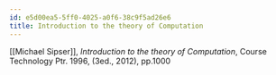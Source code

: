 ```yaml
---
id: e5d00ea5-5ff0-4025-a0f6-38c9f5ad26e6
title: Introduction to the theory of Computation
---
```


[[Michael Sipser]], *Introduction to the theory of Computation*, Course Technology Ptr. 1996, (3ed., 2012), pp.1000
